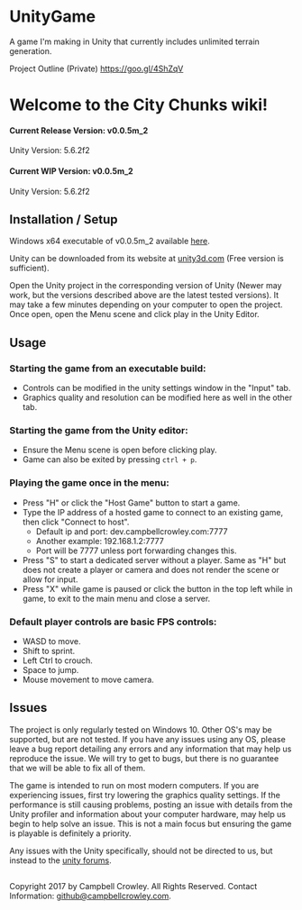 # UnityGame
A game I'm making in Unity that currently includes unlimited terrain generation.

Project Outline (Private)
https://goo.gl/4ShZqV

# Welcome to the City Chunks wiki!
#### Current Release Version: v0.0.5m_2
Unity Version: 5.6.2f2
#### Current WIP Version: v0.0.5m_2
Unity Version: 5.6.2f2

## Installation / Setup
Windows x64 executable of v0.0.5m_2 available [here](https://dev.campbellcrowley.com/game/CityChunksv0.0.5m_2.zip).

Unity can be downloaded from its website at [unity3d.com](https://store.unity.com) (Free version is sufficient).

Open the Unity project in the corresponding version of Unity (Newer may work, but the versions described above are the latest tested versions). It may take a few minutes depending on your computer to open the project. Once open, open the Menu scene and click play in the Unity Editor.  

## Usage
### Starting the game from an executable build:
* Controls can be modified in the unity settings window in the "Input" tab.
* Graphics quality and resolution can be modified here as well in the other tab.
### Starting the game from the Unity editor:
* Ensure the Menu scene is open before clicking play.
* Game can also be exited by pressing `ctrl + p`.
### Playing the game once in the menu:
* Press "H" or click the "Host Game" button to start a game.
* Type the IP address of a hosted game to connect to an existing game, then click "Connect to host".
  - Default ip and port: dev.campbellcrowley.com:7777
  - Another example: 192.168.1.2:7777
  - Port will be 7777 unless port forwarding changes this.
* Press "S" to start a dedicated server without a player. Same as "H" but does not create a player or camera and does not render the scene or allow for input.
* Press "X" while game is paused or click the button in the top left while in game, to exit to the main menu and close a server.
### Default player controls are basic FPS controls:
* WASD to move.
* Shift to sprint.
* Left Ctrl to crouch.
* Space to jump.
* Mouse movement to move camera.

## Issues
The project is only regularly tested on Windows 10. Other OS's may be supported, but are not tested. If you have any issues using any OS, please leave a bug report detailing any errors and any information that may help us reproduce the issue. We will try to get to bugs, but there is no guarantee that we will be able to fix all of them.

The game is intended to run on most modern computers. If you are experiencing issues, first try lowering the graphics quality settings. If the performance is still causing problems, posting an issue with details from the Unity profiler and information about your computer hardware, may help us begin to help solve an issue. This is not a main focus but ensuring the game is playable is definitely a priority.

Any issues with the Unity specifically, should not be directed to us, but instead to the [unity forums](https://forum.unity3d.com/).  

##
Copyright 2017 by Campbell Crowley. All Rights Reserved.
Contact Information: github@campbellcrowley.com.
